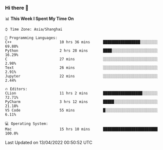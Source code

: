 ### Hi there 👋


<!--START_SECTION:waka-->
📊 **This Week I Spent My Time On** 

```text
⌚︎ Time Zone: Asia/Shanghai

💬 Programming Languages: 
C++                      10 hrs 36 mins      █████████████████░░░░░░░░   69.88% 
Python                   2 hrs 28 mins       ████░░░░░░░░░░░░░░░░░░░░░   16.29% 
C                        27 mins             ░░░░░░░░░░░░░░░░░░░░░░░░░   2.98% 
Text                     26 mins             ░░░░░░░░░░░░░░░░░░░░░░░░░   2.91% 
Jupyter                  22 mins             ░░░░░░░░░░░░░░░░░░░░░░░░░   2.44%

🔥 Editors: 
CLion                    11 hrs 2 mins       ██████████████████░░░░░░░   72.71% 
PyCharm                  3 hrs 12 mins       █████░░░░░░░░░░░░░░░░░░░░   21.18% 
VS Code                  55 mins             █░░░░░░░░░░░░░░░░░░░░░░░░   6.11%

💻 Operating System: 
Mac                      15 hrs 10 mins      █████████████████████████   100.0%

```


 Last Updated on 13/04/2022 00:50:52 UTC
<!--END_SECTION:waka-->

<!--
**SillyPasty/SillyPasty** is a ✨ _special_ ✨ repository because its `README.md` (this file) appears on your GitHub profile.

Here are some ideas to get you started:

- 🔭 I’m currently working on ...
- 🌱 I’m currently learning ...
- 👯 I’m looking to collaborate on ...
- 🤔 I’m looking for help with ...
- 💬 Ask me about ...
- 📫 How to reach me: ...
- 😄 Pronouns: ...
- ⚡ Fun fact: ...
-->


